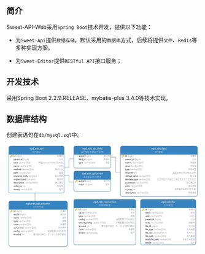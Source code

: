 ## 简介
Sweet-API-Web采用`Spring Boot`技术开发，提供以下功能：

* 为`Sweet-Api`提供`数据存储`，默认采用的`数据库`方式，后续将提供`文件`、`Redis`等多种实现方案。

* 为`Sweet-Editor`提供`RESTful API`接口服务；

## 开发技术

采用Spring Boot 2.2.9.RELEASE、mybatis-plus 3.4.0等技术实现。

## 数据库结构

创建表语句在`db/mysql.sql`中。

![数据库模型](../_media/sweet-api-db.jpg ':size=60%')